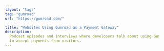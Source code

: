 ```yaml
---
layout: "tags"
tag: "gumroad"
url: "https://gumroad.com/"

title: "Websites Using Gumroad as a Payment Gateway"
description:
  Podcast episodes and interviews where developers talk about using Gumroad
  to accept payments from visitors.
---
```

